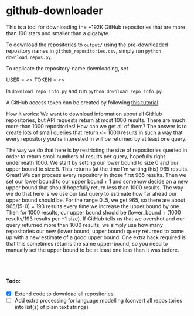 # github-downloader
This is a tool for downloading the ~192K GitHub repositories that are more than 100 stars and smaller than a gigabyte.

To download the repositories to `output/` using the pre-downloaded repository names in `github_repositories.csv`, simply run `python download_repos.py`.


To replicate the repository-name downloading, set

USER = <<your-github-username>>
TOKEN = <<your-github-access-token>>

in `download_repo_info.py` and run `python download_repo_info.py`.

A GitHub access token can be created by following [this tutorial](https://docs.github.com/en/github/authenticating-to-github/creating-a-personal-access-token).

How it works:
We want to download information about all GitHub repositories, but API requests return at most 1000 results. There are much more than 1000 repositories! How can we get all of them?
The answer is to create lots of small queries that return <= 1000 results in such a way that every repository you're interested in will be returned by at least one query.

The way we do that here is by restricting the size of repositories queried in order to return small numbers of results per query, hopefully right underneath 1000. We start by setting our lower bound to size 0 and our upper bound to size 5. This returns (at the time I'm writing this) 965 results. Great! We can process every repository in those first 965 results. Then we set our lower bound to our upper bound + 1 and somehow decide on a new upper bound that should hopefully return less than 1000 results. The way we do that here is we use our last query to estimate how far ahead our upper bound should be. For the range 0..5, we get 965, so there are about 965/(5-0) = 193 results every time we increase the upper bound by one. Then for 1000 results, our upper bound should be (lower_bound + (1000 results/193 results per +1 size). If GitHub tells us that we overshot and our query returned more than 1000 results, we simply use how many repositories our new (lower bound, upper bound) query returned to come up with a new estimate of a good upper bound. One extra hack required is that this sometimes returns the same upper-bound, so you need to manually set the upper bound to be at least one less than it was before.

<br></br>
#### Todo:
- [x] Extend code to download all repositories.
- [ ] Add extra processing for language modelling (convert all repositories into list(s) of plain text strings)